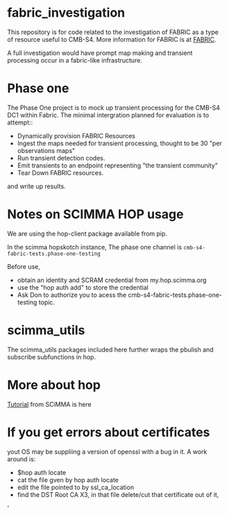 # fabric_investigation
This repository is for code related to the investigation of FABRIC as a type  of resource useful to CMB-S4.
More information for FABRIC is at [FABRIC](https://fabric-testbed.net).

A full investigation would have prompt map making and transient processing occur in a fabric-like
infrastructure.

Phase one 
=========

The Phase One project is to mock up transient processing for the CMB-S4 DC1 within Fabric. The minimal intergration
planned for evaluation is to attempt::

- Dynamically provision FABRIC Resources
- Ingest the maps needed for transient processing, thought to be 30 "per observations maps"
- Run transient detection codes.
- Emit transients to an endpoint representing "the transient community" 
- Tear Down FABRIC resources.

and write up results.

Notes on SCIMMA HOP usage 
==========================

We are using the hop-client package available from pip.

In the scimma hopskotch instance, The phase one channel is
`cmb-s4-fabric-tests.phase-one-testing`

Before use,                                                                                                                                                            
   - obtain an identity and SCRAM credential from my.hop.scimma.org                                                                                                   
   - use the "hop auth add" to store the credential                                                                                                                    
   - Ask Don to authorize you to acess the cmb-s4-fabric-tests.phase-one-testing topic. 

scimma_utils
============

The scimma_utils packages included here further wraps the pbulish and subscribe subfunctions in hop.



More about hop
=============
[Tutorial](https://github.com/scimma/hop-client/wiki/Tutorial%3A-using-hop-client-with-the-SCiMMA-Hopskotch-server) from SCiMMA is here

If you get errors about certificates
====================================
yout OS may be suppliing a version of openssl with a bug in it.
A work around is:
- $hop auth locate
- cat the file gven by hop auth locate
- edit the file pointed to by ssl_ca_location
- find the DST Root CA X3, in that file delete/cut that certificate out of it,

'